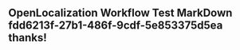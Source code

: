 <properties
ms.topic="hero-topic1"
ms.test1="hero-topic"
ms.test2="test"/>

## OpenLocalization Workflow Test MarkDown fdd6213f-27b1-486f-9cdf-5e853375d5ea thanks!
